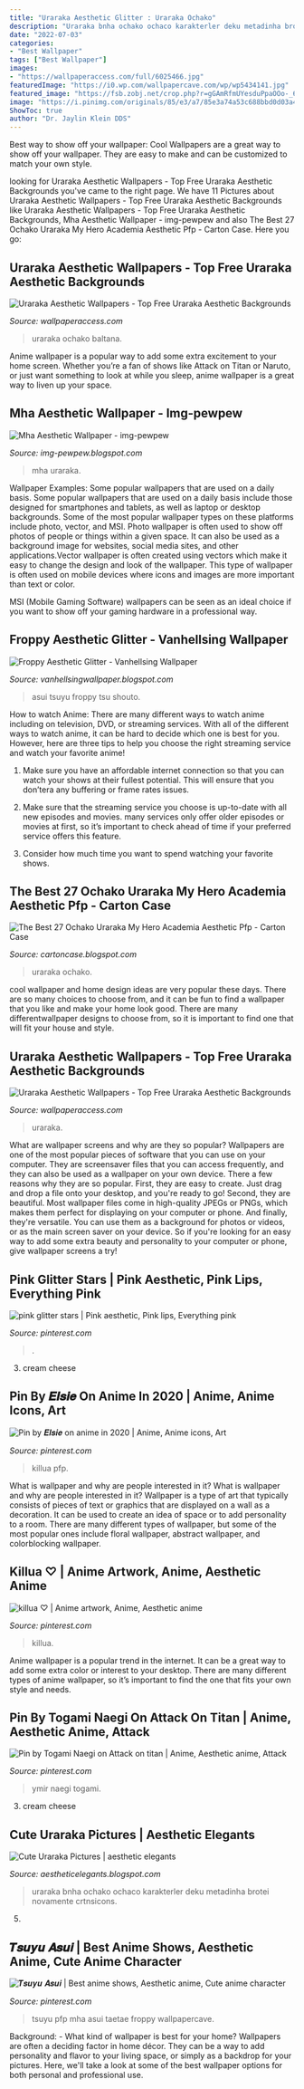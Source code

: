 ```yaml
---
title: "Uraraka Aesthetic Glitter : Uraraka Ochako"
description: "Uraraka bnha ochako ochaco karakterler deku metadinha brotei novamente crtnsicons"
date: "2022-07-03"
categories:
- "Best Wallpaper"
tags: ["Best Wallpaper"]
images:
- "https://wallpaperaccess.com/full/6025466.jpg"
featuredImage: "https://i0.wp.com/wallpapercave.com/wp/wp5434141.jpg"
featured_image: "https://fsb.zobj.net/crop.php?r=gGAmRfmUYesduPpaOOo-_6r2XfpECQWs0wi0rbxzL8HWrjebwNqP7DFqIeZITIw9-9cwmkcJIGbCjL2drPNL3j-cYvE8P3jOmDbRPiwyaEaAdNvf-iGaox9yqJAttoNLfnYp5RJfJDBsYlrJ"
image: "https://i.pinimg.com/originals/85/e3/a7/85e3a74a53c688bbd0d03a4aa6b290a5.jpg"
ShowToc: true
author: "Dr. Jaylin Klein DDS"
---
```



Best way to show off your wallpaper:
Cool Wallpapers are a great way to show off your wallpaper. They are easy to make and can be customized to match your own style.

	

		
looking for Uraraka Aesthetic Wallpapers - Top Free Uraraka Aesthetic Backgrounds you've came to the right page. We have 11 Pictures about Uraraka Aesthetic Wallpapers - Top Free Uraraka Aesthetic Backgrounds like Uraraka Aesthetic Wallpapers - Top Free Uraraka Aesthetic Backgrounds, Mha Aesthetic Wallpaper - img-pewpew and also The Best 27 Ochako Uraraka My Hero Academia Aesthetic Pfp - Carton Case. Here you go:
		
    
## Uraraka Aesthetic Wallpapers - Top Free Uraraka Aesthetic Backgrounds

<img loading=lazy src="https://wallpaperaccess.com/full/6025466.jpg" onerror="this.onerror=null;this.src='https://tse2.mm.bing.net/th?id=OIP.jOrjozQwKqtck6rqm6u1GgHaHZ&amp;pid=15.1';" alt="Uraraka Aesthetic Wallpapers - Top Free Uraraka Aesthetic Backgrounds">

_Source: wallpaperaccess.com_

>uraraka ochako baltana. 

	

Anime wallpaper is a popular way to add some extra excitement to your home screen. Whether you’re a fan of shows like Attack on Titan or Naruto, or just want something to look at while you sleep, anime wallpaper is a great way to liven up your space.

    
## Mha Aesthetic Wallpaper - Img-pewpew

<img loading=lazy src="https://fsb.zobj.net/crop.php?r=gGAmRfmUYesduPpaOOo-_6r2XfpECQWs0wi0rbxzL8HWrjebwNqP7DFqIeZITIw9-9cwmkcJIGbCjL2drPNL3j-cYvE8P3jOmDbRPiwyaEaAdNvf-iGaox9yqJAttoNLfnYp5RJfJDBsYlrJ" onerror="this.onerror=null;this.src='https://tse3.mm.bing.net/th?id=OIP.sbr41SUhJkDse0rC_PI4BgHaPp&amp;pid=15.1';" alt="Mha Aesthetic Wallpaper - img-pewpew">

_Source: img-pewpew.blogspot.com_

>mha uraraka. 

	

Wallpaper Examples: Some popular wallpapers that are used on a daily basis.
Some popular wallpapers that are used on a daily basis include those designed for smartphones and tablets, as well as laptop or desktop backgrounds. Some of the most popular wallpaper types on these platforms include photo, vector, and MSI. 
Photo wallpaper is often used to show off photos of people or things within a given space. It can also be used as a background image for websites, social media sites, and other applications.Vector wallpaper is often created using vectors which make it easy to change the design and look of the wallpaper. This type of wallpaper is often used on mobile devices where icons and images are more important than text or color. 

MSI (Mobile Gaming Software) wallpapers can be seen as an ideal choice if you want to show off your gaming hardware in a professional way.

    
## Froppy Aesthetic Glitter - Vanhellsing Wallpaper

<img loading=lazy src="https://i.pinimg.com/originals/85/e3/a7/85e3a74a53c688bbd0d03a4aa6b290a5.jpg" onerror="this.onerror=null;this.src='https://tse3.mm.bing.net/th?id=OIP.Cq67XxSs3Z7gK2HeZEQfWgHaHa&amp;pid=15.1';" alt="Froppy Aesthetic Glitter - Vanhellsing Wallpaper">

_Source: vanhellsingwallpaper.blogspot.com_

>asui tsuyu froppy tsu shouto. 

	

How to watch Anime: There are many different ways to watch anime including on television, DVD, or streaming services.
With all of the different ways to watch anime, it can be hard to decide which one is best for you. However, here are three tips to help you choose the right streaming service and watch your favorite anime!
1. Make sure you have an affordable internet connection so that you can watch your shows at their fullest potential. This will ensure that you don’tera any buffering or frame rates issues.

2. Make sure that the streaming service you choose is up-to-date with all new episodes and movies. many services only offer older episodes or movies at first, so it’s important to check ahead of time if your preferred service offers this feature.

3. Consider how much time you want to spend watching your favorite shows.

    
## The Best 27 Ochako Uraraka My Hero Academia Aesthetic Pfp - Carton Case

<img loading=lazy src="https://i0.wp.com/wallpapercave.com/wp/wp5434141.jpg" onerror="this.onerror=null;this.src='https://tse4.mm.bing.net/th?id=OIP.fF_fE4Cm5wyNk4CGfnSGdAHaHa&amp;pid=15.1';" alt="The Best 27 Ochako Uraraka My Hero Academia Aesthetic Pfp - Carton Case">

_Source: cartoncase.blogspot.com_

>uraraka ochako. 

	

cool wallpaper and home design ideas are very popular these days. There are so many choices to choose from, and it can be fun to find a wallpaper that you like and make your home look good. There are many differentwallpaper designs to choose from, so it is important to find one that will fit your house and style.

    
## Uraraka Aesthetic Wallpapers - Top Free Uraraka Aesthetic Backgrounds

<img loading=lazy src="https://wallpaperaccess.com/full/6025569.jpg" onerror="this.onerror=null;this.src='https://tse4.mm.bing.net/th?id=OIP.VGqcqgE8n-LMSIbrAAMIFgHaJi&amp;pid=15.1';" alt="Uraraka Aesthetic Wallpapers - Top Free Uraraka Aesthetic Backgrounds">

_Source: wallpaperaccess.com_

>uraraka. 

	

What are wallpaper screens and why are they so popular?
Wallpapers are one of the most popular pieces of software that you can use on your computer. They are screensaver files that you can access frequently, and they can also be used as a wallpaper on your own device. There a few reasons why they are so popular. First, they are easy to create. Just drag and drop a file onto your desktop, and you're ready to go! Second, they are beautiful. Most wallpaper files come in high-quality JPEGs or PNGs, which makes them perfect for displaying on your computer or phone. And finally, they're versatile. You can use them as a background for photos or videos, or as the main screen saver on your device. So if you're looking for an easy way to add some extra beauty and personality to your computer or phone, give wallpaper screens a try!

    
## Pink Glitter Stars | Pink Aesthetic, Pink Lips, Everything Pink

<img loading=lazy src="https://i.pinimg.com/originals/ac/7c/73/ac7c733ac5fa1720b3e5a2703caa871e.jpg" onerror="this.onerror=null;this.src='https://tse3.mm.bing.net/th?id=OIP.o2euYm_FPuaFhEItiexCQgHaHa&amp;pid=15.1';" alt="pink glitter stars | Pink aesthetic, Pink lips, Everything pink">

_Source: pinterest.com_

>. 

	

3. cream cheese 

    
## Pin By 𝑬𝒍𝒔𝒊𝒆 On Anime In 2020 | Anime, Anime Icons, Art

<img loading=lazy src="https://i.pinimg.com/736x/e2/3e/5b/e23e5b4cf020d0f7f4f4b7f9c92da93b.jpg" onerror="this.onerror=null;this.src='https://tse1.mm.bing.net/th?id=OIP.OqKsnV5mLkOJQ_gCiWu3bgHaHa&amp;pid=15.1';" alt="Pin by 𝑬𝒍𝒔𝒊𝒆 on anime in 2020 | Anime, Anime icons, Art">

_Source: pinterest.com_

>killua pfp. 

	

What is wallpaper and why are people interested in it?
What is wallpaper and why are people interested in it?
Wallpaper is a type of art that typically consists of pieces of text or graphics that are displayed on a wall as a decoration. It can be used to create an idea of space or to add personality to a room. There are many different types of wallpaper, but some of the most popular ones include floral wallpaper, abstract wallpaper, and colorblocking wallpaper.

    
## Killua ♡︎ | Anime Artwork, Anime, Aesthetic Anime

<img loading=lazy src="https://i.pinimg.com/originals/26/74/e4/2674e4ef94cfa6b78ad1db937cac4e7a.jpg" onerror="this.onerror=null;this.src='https://tse3.mm.bing.net/th?id=OIP.XlYfyI7fEFysBrAqPZ0u4gHaHa&amp;pid=15.1';" alt="killua ♡︎ | Anime artwork, Anime, Aesthetic anime">

_Source: pinterest.com_

>killua. 

	

Anime wallpaper is a popular trend in the internet. It can be a great way to add some extra color or interest to your desktop. There are many different types of anime wallpaper, so it’s important to find the one that fits your own style and needs.

    
## Pin By Togami Naegi On Attack On Titan | Anime, Aesthetic Anime, Attack

<img loading=lazy src="https://i.pinimg.com/originals/ee/87/a7/ee87a7fdf534f6412006a531464afb52.jpg" onerror="this.onerror=null;this.src='https://tse4.mm.bing.net/th?id=OIP.2QtP2A_ZSORWFtNl2_uqkAHaHa&amp;pid=15.1';" alt="Pin by Togami Naegi on Attack on titan | Anime, Aesthetic anime, Attack">

_Source: pinterest.com_

>ymir naegi togami. 

	

3. cream cheese 

    
## Cute Uraraka Pictures | Aesthetic Elegants

<img loading=lazy src="https://66.media.tumblr.com/6e49e42cef4c51fbcd5cab9b8ca3829e/tumblr_pb5h54Kv481uobsw4o9_250.png" onerror="this.onerror=null;this.src='https://tse2.mm.bing.net/th?id=OIP.JQJUiFSuDheDJZn_TsYPBwAAAA&amp;pid=15.1';" alt="Cute Uraraka Pictures | aesthetic elegants">

_Source: aestheticelegants.blogspot.com_

>uraraka bnha ochako ochaco karakterler deku metadinha brotei novamente crtnsicons. 

	

5.

    
## 𝑻𝒔𝒖𝒚𝒖 𝑨𝒔𝒖𝒊 | Best Anime Shows, Aesthetic Anime, Cute Anime Character

<img loading=lazy src="https://i.pinimg.com/736x/d1/7f/58/d17f589aa97fd399428e647627383df6.jpg" onerror="this.onerror=null;this.src='https://tse3.mm.bing.net/th?id=OIP.gVurKDa_LT64JfrCOLXqlgHaHa&amp;pid=15.1';" alt="𝑻𝒔𝒖𝒚𝒖 𝑨𝒔𝒖𝒊 | Best anime shows, Aesthetic anime, Cute anime character">

_Source: pinterest.com_

>tsuyu pfp mha asui taetae froppy wallpapercave. 

	

Background: - What kind of wallpaper is best for your home?
Wallpapers are often a deciding factor in home décor. They can be a way to add personality and flavor to your living space, or simply as a backdrop for your pictures. Here, we'll take a look at some of the best wallpaper options for both personal and professional use.

